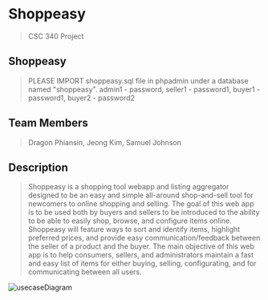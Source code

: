 # Shoppeasy
>CSC 340 Project

## Shoppeasy
> PLEASE IMPORT shoppeasy.sql file in phpadmin under a database named "shoppeasy".
admin1 - password, 
seller1 - password1,
buyer1 - password1,
buyer2 - password2

## Team Members
>Dragon Phiansin, Jeong Kim, Samuel Johnson

## Description
>Shoppeasy is a shopping tool webapp and listing aggregator designed to be an easy and simple all-around shop-and-sell tool for newcomers to online shopping and selling. The goal of this web app is to be used both by buyers and sellers to be introduced to the ability to be able to easily shop, browse, and configure items online. Shoppeasy will feature ways to sort and identify items, highlight preferred prices, and provide easy communication/feedback between the seller of a product and the buyer. The main objective of this web app is to help consumers, sellers, and administrators maintain a fast and easy list of items for either buying, selling, configurating, and for communicating between all users.

![usecaseDiagram](https://github.com/DragonPhia/ShoppingAPI/assets/142546629/c77376f0-c322-4242-8a79-762cf9cc0117)
